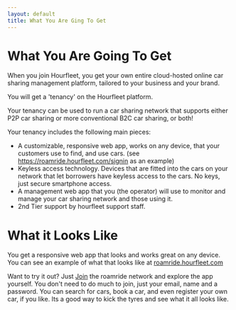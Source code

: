 ```yaml
---
layout: default
title: What You Are Ging To Get
---
```

# What You Are Going To Get

When you join Hourfleet, you get your own entire cloud-hosted online car sharing management platform, tailored to your business and your brand.

You will get a 'tenancy' on the Hourfleet platform. 

Your tenancy can be used to run a car sharing network that supports either P2P car sharing or more conventional B2C car sharing, or both! 

Your tenancy includes the following main pieces:

* A customizable, responsive web app, works on any device, that your customers use to find, and use cars. (see https://roamride.hourfleet.com/signin as an example)
* Keyless access technology. Devices that are fitted into the cars on your network that let borrowers have keyless access to the cars. No keys, just secure smartphone access.
* A management web app that you (the operator) will use to monitor and manage your car sharing network and those using it.
* 2nd Tier support by hourfleet support staff.

# What it Looks Like

You get a responsive web app that looks and works great on any device.
You can see an example of what that looks like at [roamride.hourfleet.com](https://roamride.hourfleet.com/signin) 

Want to try it out? Just [Join](https://roamride.hourfleet.com/invite) the roamride network and explore the app yourself. You don't need to do much to join, just your email, name and a password. You can search for cars, book a car, and even register your own car, if you like. Its a good way to kick the tyres and see what it all looks like.

